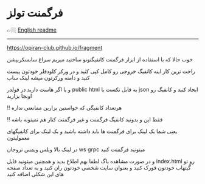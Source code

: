 # فرگمنت تولز

👉🏼 [English readme](https://github.com/opiran-club/fragment/blob/main/README%5BENG%5D.md)

*************************************************************************

https://opiran-club.github.io/fragment

خوب حالا که با استفاده از ابزار فرگمنت کانفیگتونو ساختید میریم سراغ سابسکریپشن

راحت ترین کار اینه کانفیگ خروجی رو کامل کپی کنید و در ورکر کلودفلر خودتون پیست کنید و دامنه ورکرتون میشه لینک ساب 

و یا اگر هاست دارید در فولدر public html یه فایل تکست یا json ایجاد کنید و کانفیگ رو اونجا بزارید 

‼️ هرتعداد کانفیگی که خواستین بزارین ممانعتی نداره

‼️ فقط این و بدونید کانفیگ فرگمنت و غیر فرگمنت کنار هم نمیتونه باشه 


یعنی شما یک لینک برای فرگمنت ها باید داشته باشید و یک لینک برای کانفیگهای معمولیتون


در لینک بالا ویلس ویمس تروجان ws grpc میتونید فرگمنت کنید 

و در صورت مشاهده باگ لطفا بهم اطلاع بدید و همچنین میتونید فایل index.html رو تو گیتهاب خودتون فورک کنید و بعنوان سایت شخصی خودتون ران کنید و به تعداد صفحه های این شکلی اضافه کنید 

